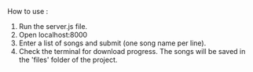 How to use :

1. Run the server.js file.
2. Open localhost:8000
3. Enter a list of songs and submit (one song name per line).
4. Check the terminal for download progress. The songs will be saved in the 'files' folder of the project.
